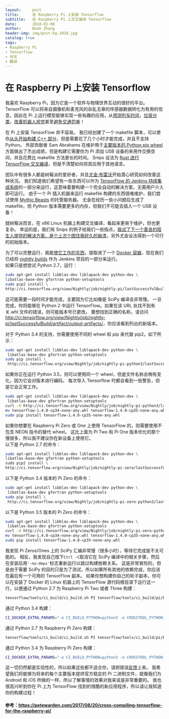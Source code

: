 ```yaml
---
layout:     post
title:      在 Raspberry Pi 上安装 Tensorflow
subtitle:   在 Raspberry Pi 上交叉编译 Tensorflow
date:       2018-01-08
author:     Noah Zhang
header-img: img/post-bg-2018.jpg
catalog: true
tags:
- Raspberry Pi
- Tensorflow
- 中文
- 翻译
---
```

# 在 Raspberry Pi 上安装 Tensorflow
我喜欢 Raspberry Pi，因为它是一个软件与物理世界互动的很好的平台。 TensorFlow 可以将来自摄像机和麦克风的杂乱无章的传感器数据转化为有用的信息，因此在 Pi 上运行模型能够实现一些有趣的应用，从[预测列车时间](https://svds.com/tensorflow-image-recognition-raspberry-pi/)，[垃圾分类](https://techcrunch.com/2016/09/13/auto-trash-sorts-garbage-automatically-at-the-techcrunch-disrupt-hackathon/)，[改善机器人视觉](https://www.oreilly.com/learning/how-to-build-a-robot-that-sees-with-100-and-tensorflow)甚至[避免交通罚单](https://techcrunch.com/2016/09/11/not-today-satan/)！  
  
在 Pi 上安装 TensorFlow 并不容易。 我已经创建了一个 makefile 脚本，可以使你[从头开始构建 C++ 部分](https://github.com/tensorflow/tensorflow/tree/master/tensorflow/contrib/makefile#raspberry-pi)，但是需要花了几个小时才能完成，并且不支持 Python。 外部贡献者 Sam Abrahams 在维护用于[主要版本的 Python pip wheel](https://github.com/samjabrahams/tensorflow-on-raspberry-pi) 方面做出了杰出成绩，但是构建它需要你为 Pi 添加 USB 设备的来用作交换空间，并且花费比 makefile 方法更长的时间。 Snips 设法为 [Rust 进行 TensorFlow 交叉编译](https://medium.com/snips-ai/how-we-made-tensorflow-run-on-a-raspberry-pi-using-rust-7478f7a31329)，但是不清楚如何将其应用于其他语言。  
  
团队中有很多人都是树莓派的爱好者，并且[尤金·布雷沃](https://ebrevdo.github.io/)开始潜心研究如何改善这种状况。 我们知道我们希望有一些东西可以作为 [TensorFlow 的 Jenkins 持续集成系统](https://ci.tensorflow.org/)的一部分来运行，这意味着要构建一个完全自动的解决方案，无需用户介入即可运行。 由于一个 Pi 插入机器来运行 makefile 构建的东西很难维护，我们尝试使用 [Mythic Beasts](https://www.mythic-beasts.com/) 的托管服务器。 尤金在经历一些小问题后生成了 makefile，但 Python 版本需要更多的内存，但我们不可能去插入一个 USB 设备！  
  
就树莓派而言，在 x86 Linux 机器上构建交叉编译，看起来更易于维护，但也更复杂。 幸运的是，我们有 Snips 的例子给我们一些指点，[我试了下一个善良的陌生人提供的解决方案，是个上次个困住我好久的崩溃](https://raspberrypi.stackexchange.com/questions/48225/whats-causing-these-crashes-after-cross-compiling)，另外尤金设法得到一个可行的初始版本。  
  
为了可以完整运行，我能[使它工作的东西](https://github.com/tensorflow/tensorflow/blob/master/tensorflow/tools/ci_build/pi/build_raspberry_pi.sh)，提取进了一个 [Docker 容器](https://github.com/tensorflow/tensorflow/blob/master/tensorflow/tools/ci_build/Dockerfile.pi)，现在我们已经将 [nightly builds](http://ci.tensorflow.org/view/Nightly/job/nightly-pi/) 作为 Jenkins 项目的一部分来运行。  
如果只是想尝试 Python 2.7，运行：  
```sh
sudo apt-get install libblas-dev liblapack-dev python-dev \
libatlas-base-dev gfortran python-setuptools
sudo ​pip2 install \
http://ci.tensorflow.org/view/Nightly/job/nightly-pi/lastSuccessfulBuild/artifact/output-artifacts/tensorflow-1.4.0-cp27-none-any.whl
```
这可能需要一段时间才能完成，主要因为它比如像是 SciPy 编译会非常慢。 一旦完成，你将能够在 Python 2 中运行 TensorFlow。如果在该 URL 处找不到有关.whl 文件的错误，则可能版本号已更改。 要想找到正确的名称，请访问<http://ci.tensorflow.org/view/Nightly/job/nightly-pi/lastSuccessfulBuild/artifact/output-artifacts/>，你应该看到列出的新版本。   
  
对于 Python 3.4 的支持，你需要使用不同的 wheel 和 pip 来代替 pip2，如下所示：
```sh
sudo apt-get install libblas-dev liblapack-dev python-dev \
 libatlas-base-dev gfortran python-setuptools
sudo ​pip install \
 http://ci.tensorflow.org/view/Nightly/job/nightly-pi-python3/lastSuccessfulBuild/artifact/output-artifacts/tensorflow-1.4.0-cp34-none-any.whl
```

如果你正在运行 Python 3.5，则可以使用同一个 wheel，但是文件名称会稍有变化，因为它会对版本进行编码。 每次导入 Tensorflow 时都会看到一些警告，但是它会正常工作。
```sh
sudo apt-get install libblas-dev liblapack-dev python-dev \
 libatlas-base-dev gfortran python-setuptools
curl -O http://ci.tensorflow.org/view/Nightly/job/nightly-pi-python3/lastSuccessfulBuild/artifact/output-artifacts/tensorflow-1.4.0-cp34-none-any.whl
mv tensorflow-1.4.0-cp34-none-any.whl tensorflow-1.4.0-cp35-none-any.whl
sudo ​pip install tensorflow-1.4.0-cp35-none-any.whl
```

如果你想要在 Raspberry Pi Zero 或 One 上使用 TensorFlow 的，则需要使用不包含 NEON 指令的替代 wheel。 这比上面为 Pi Two 和 Pi One 版本优化的那个慢很多，所以我不建议你在新设备上使用它。   
以下是 Python 2.7 的命令：
```sh
sudo apt-get install libblas-dev liblapack-dev python-dev \
libatlas-base-dev gfortran python-setuptools
​sudo pip2 install \
http://ci.tensorflow.org/view/Nightly/job/nightly-pi-zero/lastSuccessfulBuild/artifact/output-artifacts/tensorflow-1.4.0rc1-cp27-none-any.whl
```

以下是 Python 3.4 版本的 Pi Zero 的命令：
```sh
sudo apt-get install libblas-dev liblapack-dev python-dev \
 libatlas-base-dev gfortran python-setuptools 
sudo ​pip install \
 http://ci.tensorflow.org/view/Nightly/job/nightly-pi-zero-python3/lastSuccessfulBuild/artifact/output-artifacts/tensorflow-1.4.0-cp34-none-any.whl

```

以下是 Python 3.5 版本的 Pi Zero 的命令：
```sh
sudo apt-get install libblas-dev liblapack-dev python-dev \
 libatlas-base-dev gfortran python-setuptools
curl -O http://ci.tensorflow.org/view/Nightly/job/nightly-pi-zero-python3/lastSuccessfulBuild/artifact/output-artifacts/tensorflow-1.4.0-cp34-none-any.whl
mv tensorflow-1.4.0-cp34-none-any.whl tensorflow-1.4.0-cp35-none-any.whl
sudo ​pip install tensorflow-1.4.0-cp35-none-any.whl
```

我发现 Pi Zeros/Ones 上的 SciPy 汇编非常慢（很多小时），等待它完成是不太可能的。 相反，我发现自己按下```Ctrl -C```取消它在 SciPy 编译中的相关步骤，然后在安装后用```'-no-deps'```标志重新运行以跳过构建依赖关系。 这是非常冒险的，但是由于需要 SciPy 的目的只是为了测试，所以如果所有其他的依赖完成，你应该在最后有一个可用的 TensorFlow 副本。 如果你想构建你自己的轮子副本，你可以在安装了 Docker 的 Linux 机器上的 TensorFlow 源代码根目录下运行这一行，以便通过 Python 2.7 为 Raspberry Pi Two 或者 Three 构建：
```sh
tensorflow/tools/ci_build/ci_build.sh PI tensorflow/tools/ci_build/pi/build_raspberry_pi.sh
```

通过 Python 3.4 构建：
```sh
CI_DOCKER_EXTRA_PARAMS="-e CI_BUILD_PYTHON=python3 -e CROSSTOOL_PYTHON_INCLUDE_PATH=/usr/include/python3.4" tensorflow/tools/ci_build/ci_build.sh PI-PYTHON3 tensorflow/tools/ci_build/pi/build_raspberry_pi.sh
```

通过 Python 2.7 为 Raspberry Pi Zero 构建：
```sh
tensorflow/tools/ci_build/ci_build.sh PI tensorflow/tools/ci_build/pi/build_raspberry_pi.sh PI_ONE
```

通过 Python 3.4 为 Raspberry Pi Zero 构建：
```sh
CI_DOCKER_EXTRA_PARAMS="-e CI_BUILD_PYTHON=python3 -e CROSSTOOL_PYTHON_INCLUDE_PATH=/usr/include/python3.4" tensorflow/tools/ci_build/ci_build.sh PI-PYTHON3 tensorflow/tools/ci_build/pi/build_raspberry_pi.sh PI_ONE
```

这一切仍然都是实验性的，所以如果这些都不适合你，请把错误[反馈](https://github.com/tensorflow/tensorflow/issues)上来。 我希望我们将能够为将来的每个主要版本提供官方稳定的 Pi 二进制文件，就像我们为 Android 和 iOS 所做的一样，所以了解事情的效果对我来说是非常重要的。 我也很高兴听到你在 Pi 上为 TensorFlow 找到的很酷的新应用程序，所以请让我知道你的构建过程！  

#### 参考：<https://petewarden.com/2017/08/20/cross-compiling-tensorflow-for-the-raspberry-pi/>
